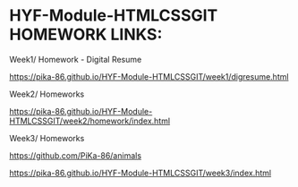 # HYF-Module-HTMLCSSGIT HOMEWORK LINKS:


Week1/ Homework - Digital Resume

https://pika-86.github.io/HYF-Module-HTMLCSSGIT/week1/digresume.html

Week2/ Homeworks

https://pika-86.github.io/HYF-Module-HTMLCSSGIT/week2/homework/index.html

Week3/ Homeworks

https://github.com/PiKa-86/animals

https://pika-86.github.io/HYF-Module-HTMLCSSGIT/week3/index.html


